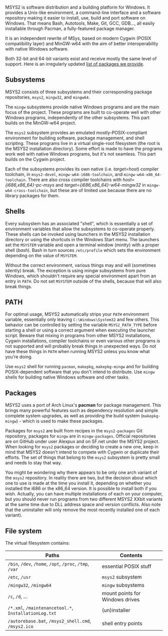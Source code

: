 MSYS2 is software distribution and a building platform for Windows. It provides a Unix-like environment, a command-line interface and a software repository making it easier to install, use, build and port software on Windows. That means Bash, Autotools, Make, Git, GCC, GDB..., all easily installable through Pacman, a fully-featured package manager.

It is an independent rewrite of MSys, based on modern Cygwin (POSIX compatibility layer) and MinGW-w64 with the aim of better interoperability with native Windows software.

Both 32-bit and 64-bit variants exist and receive mostly the same level of support. Here is an irregularly updated [list of packages we provide](Packages).

## Subsystems

MSYS2 consists of three subsystems and their corresponding package repositories, `msys2`, `mingw32`, and `mingw64`.

The `mingw` subsystems provide native Windows programs and are the main focus of the project. These programs are built to co-operate well with other Windows programs, independently of the other subsystems. This part builds on the MinGW-w64 project.

The `msys2` subsystem provides an emulated mostly-POSIX-compliant environment for building software, package management, and shell scripting. These programs live in a virtual single-root filesystem (the root is the MSYS2 installation directory). Some effort is made to have the programs work well with native Windows programs, but it's not seamless. This part builds on the Cygwin project.

Each of the subsystems provides its own native (i.e. _target=host_) compiler toolchain, in `msys2-devel`, `mingw-w64-i686-toolchain`, and `mingw-w64-x86_64-toolchain`. There are also cross compiler toolchains with _host={i686,x86_64}-pc-msys_ and _target={i686,x86_64}-w64-mingw32_ in `mingw-w64-cross-toolchain`, but these are of limited use because there are no library packages for them.

## Shells

Every subsystem has an associated "shell", which is essentially a set of environment variables that allow the subsystems to co-operate properly. These shells can be invoked using launchers in the MSYS2 installation directory or using the shortcuts in the Windows Start menu. The launchers set the `MSYSTEM` variable and open a terminal window (*mintty*) with a proper shell (*bash*). Bash in turn sources `/etc/profile` which sets the environment depending on the value of `MSYSTEM`.

Without the correct environment, various things may and will (sometimes silently) break. The exception is using mingw subsystems from pure Windows, which shouldn't require any special environment apart from an entry in `PATH`. Do not set `MSYSTEM` outside of the shells, because that will also break things.

## PATH

For optimal usage, MSYS2 automatically strips your `PATH` environment variable, essentially only leaving `C:\Windows\System32` and few others. This behavior can be controlled by setting the variable `MSYS2_PATH_TYPE` before starting a shell or using a correct argument when executing the launcher script. Beware that mixing in programs from other MSYS2 installations, Cygwin installations, compiler toolchains or even various other programs is not supported and will probably break things in unexpected ways. Do not have these things in `PATH` when running MSYS2 unless you know what you're doing.

Use `msys2` shell for running `pacman`, `makepkg`, `makepkg-mingw` and for building POSIX-dependent software that you don't intend to distribute. Use `mingw` shells for building native Windows software and other tasks.

## Packages

MSYS2 uses a port of Arch Linux's **pacman** for package management. This brings many powerful features such as dependency resolution and simple complete system upgrades, as well as providing the build system (`makepkg-mingw`) - which is used to make these packages.

Packages for `msys2` are built from recipes in the `msys2-packages` Git repository, packages for `mingw` are in `mingw-packages`. Official repositories are on GitHub under user Alexpux and on SF.net under the MSYS2 project. When looking for `msys2` packages or deciding to create a new one, keep in mind that MSYS2 doesn't intend to compete with Cygwin or duplicate their efforts. The set of things that belong to the `msys2` subsystem is pretty small and needs to stay that way.

You might be wondering why there appears to be only one arch variant of the `msys2` repository. In reality there are two, but the decision about which one to use is made at the time you install it, depending on whether you installed the i686 or the x86_64 version. It is possible to install both if you wish. Actually, you can have multiple installations of each on your computer, but you should never run programs from two different MSYS2 XXbit variants at the same time due to DLL address space and version conflicts. Also note that the uninstaller will only remove the most recently installed one of each variant).

## File system

The virtual filesystem contains:

Paths                                                    | Contents
---------------------------------------------------------|--------------------------------
`/bin`, `/dev`, `/home`, `/opt`, `/proc`, `/tmp`, `/var` | essential POSIX stuff
`/etc`, `/usr`                                           | `msys2` subsystem
`/mingw32`, `/mingw64`                                   | `mingw` subsystems
`/c`, `/d`, ...                                          | mount points for Windows drives
`/*.xml`, `/maintenancetool.*`, `InstallationLog.txt`    | (un)installer
`/autorebase.bat`, `/msys2_shell.cmd`, `/msys2.ico`      | shell entry points
